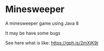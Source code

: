 # Minesweeper
A minesweeper game using Java 8

It may be have some bugs

See here what is like: https://gph.is/2mXjK9r
